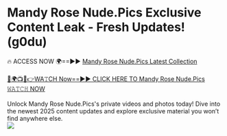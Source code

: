 # Mandy Rose Nude.Pics Exclusive Content Leak - Fresh Updates! (g0du)

🔥 ACCESS NOW 🌍==►► <a href="https://tinyurl.com/yc657z5k" rel="nofollow">Mandy Rose Nude.Pics Latest Collection</a>
<br><br>
[🔴🌍📺📱👉WA𝚃CH Now==►► CLICK HERE TO Mandy Rose Nude.Pics 𝚆𝙰𝚃𝙲𝙷 NOW](https://tinyurl.com/yc657z5k)
<br><br>
Unlock Mandy Rose Nude.Pics's private videos and photos today! Dive into the newest 2025 content updates and explore exclusive material you won’t find anywhere else.
<br>
<a href="https://tinyurl.com/yc657z5k" rel="nofollow" data-target="animated-image.originalLink"><img src="https://camo.githubusercontent.com/8a4f000d20f83aca3bf7ec5f350d767afa0574a8a352519fd8cfa583a6f93a33/68747470733a2f2f692e696d6775722e636f6d2f644a486b345a712e676966" data-canonical-src="https://i.imgur.com/dJHk4Zq.gif" style="max-width: 100%; display: inline-block;" data-target="animated-image.originalImage"></a>
<br>
